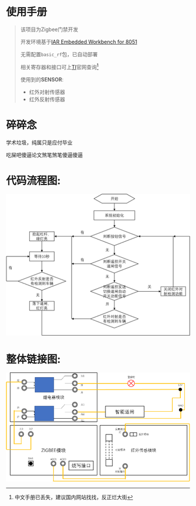 # 使用手册

>该项目为Zigbee门禁开发 
>
>开发环境基于[IAR Embedded Workbench for 8051](https://www.iar.com/products/architectures/iar-embedded-workbench-for-8051/#containerblock_3094)
>
>无需配置`basic_rf`包，已自动部署
>
>相关寄存器和接口可上[TI](https://www.ti.com.cn/cn/lit/ds/symlink/cc2530.pdf?ts=1634623722965&ref_url=https%253A%252F%252Fwww.ti.com.cn%252Fsitesearch%252Fdocs%252Funiversalsearch.tsp%253FlangPref%253Dzh-CN%2526searchTerm%253Dcc2530%2526nr%253D12638)官网查询[^注:]
>
>使用到的**SENSOR**:
>- 红外对射传感器
>- 红外反射传感器

# 碎碎念

学术垃圾，纯属只是应付毕业

吃屎吧傻逼论文煞笔煞笔傻逼傻逼

# 代码流程图:

![代码流程图](image/Code_Flowchart.png "代码流程图")

# 整体链接图:

![整体链接图](image/The_overall_link_chart.png "整体流程图")

[^注:]:中文手册已丢失，建议国内网站找找，反正烂大街
